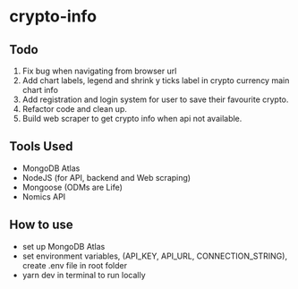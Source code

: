 # crypto-info
## Todo
1. Fix bug when navigating from browser url
2. Add chart labels, legend and shrink y ticks label in crypto currency main chart info
3. Add registration and login system for user to save their favourite crypto.
4. Refactor code and clean up.
5. Build web scraper to get crypto info when api not available.

## Tools Used
* MongoDB Atlas
* NodeJS (for API, backend and Web scraping)
* Mongoose (ODMs are Life)
* Nomics API

## How to use
* set up MongoDB Atlas
* set environment variables, (API_KEY, API_URL, CONNECTION_STRING), create .env file in root folder
* yarn dev in terminal to run locally